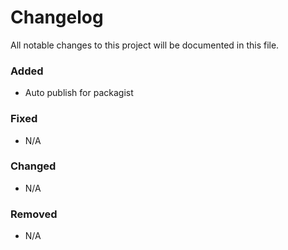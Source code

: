 # Changelog

All notable changes to this project will be documented in this file.

### Added
- Auto publish for packagist

### Fixed
- N/A

### Changed
- N/A

### Removed
- N/A